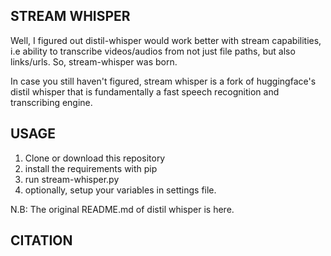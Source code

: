 
## STREAM WHISPER

Well, I figured out distil-whisper would work better with stream capabilities, i.e ability to transcribe videos/audios from not just file paths, but also links/urls. So, stream-whisper was born.

In case you still haven't figured, stream whisper is a fork of huggingface's distil whisper that is fundamentally a fast speech recognition and transcribing engine.

## USAGE

1. Clone or download this repository
2. install the requirements with pip
3. run stream-whisper.py
4. optionally, setup your variables in settings file.

N.B: The original README.md of distil whisper is here.



## CITATION


